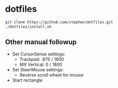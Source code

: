 # dotfiles

```bash
git clone https://github.com/stephen/dotfiles.git
./dotfiles/install.sh
```

## Other manual followup
- Set CursorSense settings:
  - Trackpad: .875 / 1600
  - MX Vertical: 0 / 1800
- Set SteerMouse settings:
  - Reverse scroll wheel for mouse
- Start rectangle 

